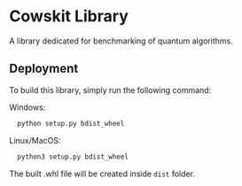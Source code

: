
# Cowskit Library

A library dedicated for benchmarking of quantum algorithms.

## Deployment

To build this library, simply run the following command:

Windows:
```bash
  python setup.py bdist_wheel
```
Linux/MacOS:
```bash
  python3 setup.py bdist_wheel
```

The built .whl file will be created inside `dist` folder.





